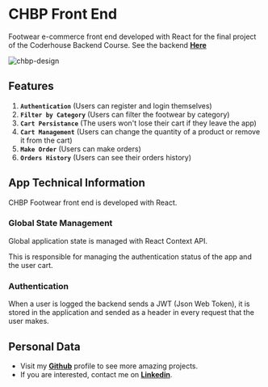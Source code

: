 # CHBP Front End

Footwear e-commerce front end developed with React for the final project of the Coderhouse Backend Course. See the backend [**Here**](https://github.com/mathiramilo/CHBP-API)

![chbp-design](https://user-images.githubusercontent.com/42822912/223869499-d205e4e3-b4fe-4468-8498-5d85c19c0a17.jpg)

## Features

1. **`Authentication`** (Users can register and login themselves)
2. **`Filter by Category`** (Users can filter the footwear by category)
3. **`Cart Persistance`** (The users won't lose their cart if they leave the app)
4. **`Cart Management`** (Users can change the quantity of a product or remove it from the cart)
5. **`Make Order`** (Users can make orders)
6. **`Orders History`** (Users can see their orders history)

## App Technical Information

CHBP Footwear front end is developed with React.

### Global State Management

Global application state is managed with React Context API.

This is responsible for managing the authentication status of the app and the user cart.

### Authentication

When a user is logged the backend sends a JWT (Json Web Token), it is stored in the application and sended as a header in every request that the user makes.

## Personal Data

- Visit my [**Github**](https://github.com/mathiramilo) profile to see more amazing projects.
- If you are interested, contact me on [**Linkedin**](https://www.linkedin.com/in/mathias-ramilo).
